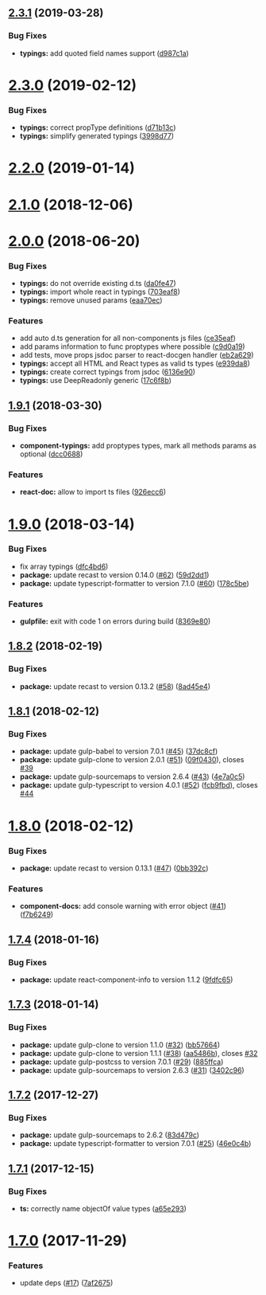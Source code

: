 <a name="2.3.1"></a>
## [2.3.1](https://github.com/alfa-laboratory/library-utils/compare/v2.3.0...v2.3.1) (2019-03-28)


### Bug Fixes

* **typings:** add quoted field names support ([d987c1a](https://github.com/alfa-laboratory/library-utils/commit/d987c1a))



<a name="2.3.0"></a>
# [2.3.0](https://github.com/alfa-laboratory/library-utils/compare/v2.2.0...v2.3.0) (2019-02-12)


### Bug Fixes

* **typings:** correct propType definitions ([d71b13c](https://github.com/alfa-laboratory/library-utils/commit/d71b13c))
* **typings:** simplify generated typings ([3998d77](https://github.com/alfa-laboratory/library-utils/commit/3998d77))



<a name="2.2.0"></a>
# [2.2.0](https://github.com/alfa-laboratory/library-utils/compare/v2.1.0...v2.2.0) (2019-01-14)



<a name="2.1.0"></a>
# [2.1.0](https://github.com/alfa-laboratory/library-utils/compare/v2.0.0...v2.1.0) (2018-12-06)



<a name="2.0.0"></a>
# [2.0.0](https://github.com/alfa-laboratory/library-utils/compare/v1.9.1...v2.0.0) (2018-06-20)


### Bug Fixes

* **typings:** do not override existing d.ts ([da0fe47](https://github.com/alfa-laboratory/library-utils/commit/da0fe47))
* **typings:** import whole react in typings ([703eaf8](https://github.com/alfa-laboratory/library-utils/commit/703eaf8))
* **typings:** remove unused params ([eaa70ec](https://github.com/alfa-laboratory/library-utils/commit/eaa70ec))


### Features

* add auto d.ts generation for all non-components js files ([ce35eaf](https://github.com/alfa-laboratory/library-utils/commit/ce35eaf))
* add params information to func proptypes where possible ([c9d0a19](https://github.com/alfa-laboratory/library-utils/commit/c9d0a19))
* add tests, move props jsdoc parser to react-docgen handler ([eb2a629](https://github.com/alfa-laboratory/library-utils/commit/eb2a629))
* **typings:** accept all HTML and React types as valid ts types ([e939da8](https://github.com/alfa-laboratory/library-utils/commit/e939da8))
* **typings:** create correct typings from jsdoc ([6136e90](https://github.com/alfa-laboratory/library-utils/commit/6136e90))
* **typings:** use DeepReadonly generic ([17c6f8b](https://github.com/alfa-laboratory/library-utils/commit/17c6f8b))



<a name="1.9.1"></a>
## [1.9.1](https://github.com/alfa-laboratory/library-utils/compare/v1.9.0...v1.9.1) (2018-03-30)


### Bug Fixes

* **component-typings:** add proptypes types, mark all methods params as optional ([dcc0688](https://github.com/alfa-laboratory/library-utils/commit/dcc0688))


### Features

* **react-doc:** allow to import ts files ([926ecc6](https://github.com/alfa-laboratory/library-utils/commit/926ecc6))



<a name="1.9.0"></a>
# [1.9.0](https://github.com/alfa-laboratory/library-utils/compare/v1.8.2...v1.9.0) (2018-03-14)


### Bug Fixes

* fix array typings ([dfc4bd6](https://github.com/alfa-laboratory/library-utils/commit/dfc4bd6))
* **package:** update recast to version 0.14.0 ([#62](https://github.com/alfa-laboratory/library-utils/issues/62)) ([59d2dd1](https://github.com/alfa-laboratory/library-utils/commit/59d2dd1))
* **package:** update typescript-formatter to version 7.1.0 ([#60](https://github.com/alfa-laboratory/library-utils/issues/60)) ([178c5be](https://github.com/alfa-laboratory/library-utils/commit/178c5be))


### Features

* **gulpfile:** exit with code 1 on errors during build ([8369e80](https://github.com/alfa-laboratory/library-utils/commit/8369e80))



<a name="1.8.2"></a>
## [1.8.2](https://github.com/alfa-laboratory/library-utils/compare/v1.8.1...v1.8.2) (2018-02-19)


### Bug Fixes

* **package:** update recast to version 0.13.2 ([#58](https://github.com/alfa-laboratory/library-utils/issues/58)) ([8ad45e4](https://github.com/alfa-laboratory/library-utils/commit/8ad45e4))



<a name="1.8.1"></a>
## [1.8.1](https://github.com/alfa-laboratory/library-utils/compare/v1.8.0...v1.8.1) (2018-02-12)


### Bug Fixes

* **package:** update gulp-babel to version 7.0.1 ([#45](https://github.com/alfa-laboratory/library-utils/issues/45)) ([37dc8cf](https://github.com/alfa-laboratory/library-utils/commit/37dc8cf))
* **package:** update gulp-clone to version 2.0.1 ([#51](https://github.com/alfa-laboratory/library-utils/issues/51)) ([09f0430](https://github.com/alfa-laboratory/library-utils/commit/09f0430)), closes [#39](https://github.com/alfa-laboratory/library-utils/issues/39)
* **package:** update gulp-sourcemaps to version 2.6.4 ([#43](https://github.com/alfa-laboratory/library-utils/issues/43)) ([4e7a0c5](https://github.com/alfa-laboratory/library-utils/commit/4e7a0c5))
* **package:** update gulp-typescript to version 4.0.1 ([#52](https://github.com/alfa-laboratory/library-utils/issues/52)) ([fcb9fbd](https://github.com/alfa-laboratory/library-utils/commit/fcb9fbd)), closes [#44](https://github.com/alfa-laboratory/library-utils/issues/44)



<a name="1.8.0"></a>
# [1.8.0](https://github.com/alfa-laboratory/library-utils/compare/v1.7.4...v1.8.0) (2018-02-12)


### Bug Fixes

* **package:** update recast to version 0.13.1 ([#47](https://github.com/alfa-laboratory/library-utils/issues/47)) ([0bb392c](https://github.com/alfa-laboratory/library-utils/commit/0bb392c))


### Features

* **component-docs:** add console warning with error object ([#41](https://github.com/alfa-laboratory/library-utils/issues/41)) ([f7b6249](https://github.com/alfa-laboratory/library-utils/commit/f7b6249))



<a name="1.7.4"></a>
## [1.7.4](https://github.com/alfa-laboratory/library-utils/compare/v1.7.3...v1.7.4) (2018-01-16)


### Bug Fixes

* **package:** update react-component-info to version 1.1.2 ([9fdfc65](https://github.com/alfa-laboratory/library-utils/commit/9fdfc65))



<a name="1.7.3"></a>
## [1.7.3](https://github.com/alfa-laboratory/library-utils/compare/v1.7.2...v1.7.3) (2018-01-14)


### Bug Fixes

* **package:** update gulp-clone to version 1.1.0 ([#32](https://github.com/alfa-laboratory/library-utils/issues/32)) ([bb57664](https://github.com/alfa-laboratory/library-utils/commit/bb57664))
* **package:** update gulp-clone to version 1.1.1 ([#38](https://github.com/alfa-laboratory/library-utils/issues/38)) ([aa5486b](https://github.com/alfa-laboratory/library-utils/commit/aa5486b)), closes [#32](https://github.com/alfa-laboratory/library-utils/issues/32)
* **package:** update gulp-postcss to version 7.0.1 ([#29](https://github.com/alfa-laboratory/library-utils/issues/29)) ([885ffca](https://github.com/alfa-laboratory/library-utils/commit/885ffca))
* **package:** update gulp-sourcemaps to version 2.6.3 ([#31](https://github.com/alfa-laboratory/library-utils/issues/31)) ([3402c96](https://github.com/alfa-laboratory/library-utils/commit/3402c96))



<a name="1.7.2"></a>
## [1.7.2](https://github.com/alfa-laboratory/library-utils/compare/v1.7.1...v1.7.2) (2017-12-27)


### Bug Fixes

* **package:** update gulp-sourcemaps to 2.6.2 ([83d479c](https://github.com/alfa-laboratory/library-utils/commit/83d479c))
* **package:** update typescript-formatter to version 7.0.1 ([#25](https://github.com/alfa-laboratory/library-utils/issues/25)) ([46e0c4b](https://github.com/alfa-laboratory/library-utils/commit/46e0c4b))



<a name="1.7.1"></a>
## [1.7.1](https://github.com/alfa-laboratory/library-utils/compare/v1.7.0...v1.7.1) (2017-12-15)


### Bug Fixes

* **ts:** correctly name objectOf value types ([a65e293](https://github.com/alfa-laboratory/library-utils/commit/a65e293))



<a name="1.7.0"></a>
# [1.7.0](https://github.com/alfa-laboratory/library-utils/compare/v1.6.0...v1.7.0) (2017-11-29)


### Features

* update deps ([#17](https://github.com/alfa-laboratory/library-utils/issues/17)) ([7af2675](https://github.com/alfa-laboratory/library-utils/commit/7af2675))




